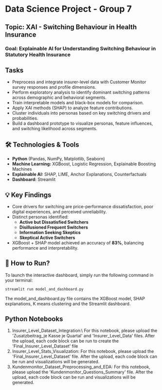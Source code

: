 # Data Science Project - Group 7

## Topic: XAI - Switching Behaviour in Health Insurance

### Goal: Explainable AI for Understanding Switching Behaviour in Statutory Health Insurance

## Tasks
- Preprocess and integrate insurer-level data with Customer Monitor survey responses and profile dimensions.
- Perform exploratory analysis to identify dominant switching patterns across demographic and behavioral segments.
- Train interpretable models and black-box models for comparison.
- Apply XAI methods (SHAP) to analyze feature contributions.
- Cluster individuals into personas based on key switching drivers and probabilities.
- Build a dashboard prototype to visualize personas, feature influences, and switching likelihood across segments.

## 🛠 Technologies & Tools

- **Python** (Pandas, NumPy, Matplotlib, Seaborn)
- **Machine Learning:** XGBoost, Logistic Regression, Explainable Boosting Machines
- **Explainable AI:** SHAP, LIME, Anchor Explanations, Counterfactuals
- **Dashboard:** Streamlit

## 💡 Key Findings

- Core drivers for switching are price-performance dissatisfaction, poor digital experiences, and perceived unreliability.
- Distinct personas identified:
  - **Active but Dissatisfied Switchers**
  - **Disillusioned Frequent Switchers**
  - **Information Seeking Skeptics**
  - **Skeptical Active Switchers**
- XGBoost + SHAP model achieved an accuracy of **83%**, balancing performance and interpretability.

## 🚀 How to Run?

To launch the interactive dashboard, simply run the following command in your terminal:

```bash
streamlit run model_and_dashboard.py
```

The model_and_dashboard.py file contains the XGBoost model, SHAP explanations, K means clustering and the Streamlit dashboard.


## Python Notebooks

1. Insurer_Level_Dataset_Integration:\\
  For this notebook, please upload the 'Zusatzbeitrag_je Kasse je Quartal' and 'Insurer_Level_Data' files. After the upload, each code block can be run to create the 'Final_Insurer_Level_Dataset' file
2. Insurer_Level_Stats_Visualization:
  For this notebook, please upload the 'Final_Insurer_Level_Dataset' file. After the upload, each code block can be run and visualizations will be generated.
3. Kundenmonitor_Dataset_Preprocessing_and_EDA:
   For this notebook, please upload the 'Kundenmonitor_Questions_Summary' file. After the upload, each code block can be run and visualizations will be generated.
   
